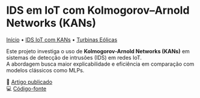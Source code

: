 # IDS em IoT com Kolmogorov–Arnold Networks (KANs)

[Início](/) • [IDS IoT com KANs](/project1/) • [Turbinas Eólicas](/project2/)

Este projeto investiga o uso de **Kolmogorov-Arnold Networks (KANs)** em sistemas de detecção de intrusões (IDS) em redes IoT.  
A abordagem busca maior explicabilidade e eficiência em comparação com modelos clássicos como MLPs.

📄 [Artigo publicado](https://doi.org/10.5753/sbseg.2025.9767)  
💻 [Código-fonte](https://github.com/meu-repo-kan_IoT)
